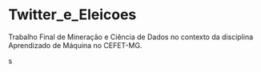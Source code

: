 # Twitter_e_Eleicoes
 Trabalho Final de Mineração e Ciência de Dados no contexto da disciplina Aprendizado de Máquina no CEFET-MG.
 
 s
